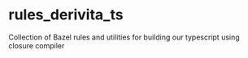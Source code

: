 # rules_derivita_ts
Collection of Bazel rules and utilities for building our typescript using closure compiler
